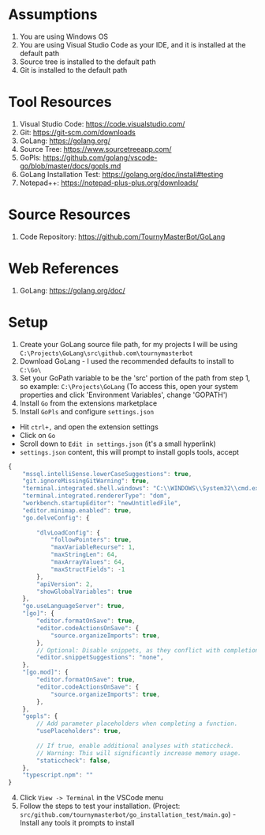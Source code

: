 # Assumptions
1. You are using Windows OS
2. You are using Visual Studio Code as your IDE, and it is installed at the default path
3. Source tree is installed to the default path
4. Git is installed to the default path

# Tool Resources
1. Visual Studio Code: https://code.visualstudio.com/
2. Git: https://git-scm.com/downloads
3. GoLang: https://golang.org/
4. Source Tree: https://www.sourcetreeapp.com/
5. GoPls: https://github.com/golang/vscode-go/blob/master/docs/gopls.md
6. GoLang Installation Test: https://golang.org/doc/install#testing
7. Notepad++: https://notepad-plus-plus.org/downloads/

# Source Resources
1. Code Repository: https://github.com/TournyMasterBot/GoLang

# Web References
1. GoLang: https://golang.org/doc/

# Setup 
1. Create your GoLang source file path, for my projects I will be using `C:\Projects\GoLang\src\github.com\tournymasterbot`
2. Download GoLang - I used the recommended defaults to install to `C:\Go\`
3. Set your GoPath variable to be the 'src' portion of the path from step 1, so example: `C:\Projects\GoLang` (To access this, open your system properties and click 'Environment Variables', change 'GOPATH')
3. Install `Go` from the extensions marketplace
4. Install `GoPls` and configure `settings.json`
* Hit `ctrl+,` and open the extension settings 
* Click on `Go`
* Scroll down to `Edit in settings.json` (it's a small hyperlink)
* `settings.json` content, this will prompt to install gopls tools, accept
```javascript
{
    "mssql.intelliSense.lowerCaseSuggestions": true,
    "git.ignoreMissingGitWarning": true,
    "terminal.integrated.shell.windows": "C:\\WINDOWS\\System32\\cmd.exe",
    "terminal.integrated.rendererType": "dom",
    "workbench.startupEditor": "newUntitledFile",
    "editor.minimap.enabled": true,
    "go.delveConfig": {
    
        "dlvLoadConfig": {
            "followPointers": true,
            "maxVariableRecurse": 1,
            "maxStringLen": 64,
            "maxArrayValues": 64,
            "maxStructFields": -1
        },
        "apiVersion": 2,
        "showGlobalVariables": true
    },
    "go.useLanguageServer": true,
    "[go]": {
        "editor.formatOnSave": true,
        "editor.codeActionsOnSave": {
            "source.organizeImports": true,
        },
        // Optional: Disable snippets, as they conflict with completion ranking.
        "editor.snippetSuggestions": "none",
    },
    "[go.mod]": {
        "editor.formatOnSave": true,
        "editor.codeActionsOnSave": {
            "source.organizeImports": true,
        },
    },
    "gopls": {
        // Add parameter placeholders when completing a function.
        "usePlaceholders": true,
 
        // If true, enable additional analyses with staticcheck.
        // Warning: This will significantly increase memory usage.
        "staticcheck": false,
    },
    "typescript.npm": ""
}
```
4. Click `View -> Terminal` in the VSCode menu
5. Follow the steps to test your installation. (Project: `src/github.com/tournymasterbot/go_installation_test/main.go`) - Install any tools it prompts to install